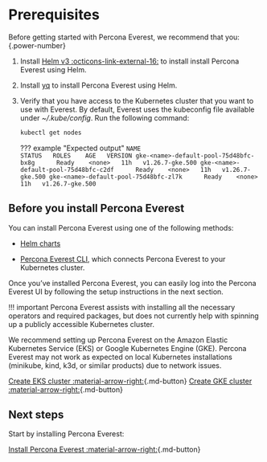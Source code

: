 # Prerequisites

Before getting started with Percona Everest, we recommend that you:
{.power-number}


1. Install [Helm v3  :octicons-link-external-16:](https://docs.helm.sh/using_helm/#installing-helm) to install install Percona Everest using Helm.

2. Install [yq](https://github.com/mikefarah/yq) to install Percona Everest using Helm.

3. Verify that you have access to the Kubernetes cluster that you want to use with Everest. By default, Everest uses the kubeconfig file available under *~/.kube/config*. Run the following command:

    ```sh
    kubectl get nodes
    ```

    ??? example "Expected output"
        ```
            NAME                                       STATUS   ROLES    AGE   VERSION
            gke-<name>-default-pool-75d48bfc-bx8g      Ready    <none>   11h   v1.26.7-gke.500
            gke-<name>-default-pool-75d48bfc-c2df      Ready    <none>   11h   v1.26.7-gke.500
            gke-<name>-default-pool-75d48bfc-zl7k      Ready    <none>   11h   v1.26.7-gke.500
        ```


## Before you install Percona Everest

You can install Percona Everest using one of the following methods:


* [Helm charts](../install/install_everest_helm_charts.md)

* [Percona Everest CLI](https://docs.percona.com/everest/install/installEverestCLI.html), which connects Percona Everest to your Kubernetes cluster.


Once you’ve installed Percona Everest, you can easily log into the Percona Everest UI by following the setup instructions in the next section.

!!! important
    Percona Everest assists with installing all the necessary operators and required packages, but does not currently help with spinning up a publicly accessible Kubernetes cluster.

We recommend setting up Percona Everest on the Amazon Elastic Kubernetes Service (EKS) or Google Kubernetes Engine (GKE). Percona Everest may not work as expected on local Kubernetes installations (minikube, kind, k3d, or similar products) due to network issues.
   
[Create EKS cluster :material-arrow-right:](eks.md){.md-button}  [Create GKE cluster :material-arrow-right:](gke.md){.md-button}


## Next steps

Start by installing Percona Everest:

[Install Percona Everest :material-arrow-right:](installEverest.md){.md-button}
